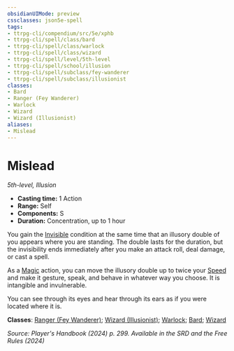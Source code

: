 ```yaml
---
obsidianUIMode: preview
cssclasses: json5e-spell
tags:
- ttrpg-cli/compendium/src/5e/xphb
- ttrpg-cli/spell/class/bard
- ttrpg-cli/spell/class/warlock
- ttrpg-cli/spell/class/wizard
- ttrpg-cli/spell/level/5th-level
- ttrpg-cli/spell/school/illusion
- ttrpg-cli/spell/subclass/fey-wanderer
- ttrpg-cli/spell/subclass/illusionist
classes:
- Bard
- Ranger (Fey Wanderer)
- Warlock
- Wizard
- Wizard (Illusionist)
aliases:
- Mislead
---
```

# Mislead
*5th-level, Illusion*  


- **Casting time:** 1 Action
- **Range:** Self
- **Components:** S
- **Duration:** Concentration, up to 1 hour

You gain the [Invisible](/3-Mechanics/CLI/conditions.md#Invisible) condition at the same time that an illusory double of you appears where you are standing. The double lasts for the duration, but the invisibility ends immediately after you make an attack roll, deal damage, or cast a spell.

As a [Magic](/3-Mechanics/CLI/actions.md#Magic) action, you can move the illusory double up to twice your [Speed](/3-Mechanics/CLI/variant-rules/speed-xphb.md) and make it gesture, speak, and behave in whatever way you choose. It is intangible and invulnerable.

You can see through its eyes and hear through its ears as if you were located where it is.

**Classes**: [Ranger (Fey Wanderer)](/3-Mechanics/CLI/lists/list-spells-classes-fey-wanderer-xphb.md "subclass=XPHB;class=XPHB"); [Wizard (Illusionist)](/3-Mechanics/CLI/lists/list-spells-classes-illusionist-xphb.md "subclass=XPHB;class=XPHB"); [Warlock](/3-Mechanics/CLI/lists/list-spells-classes-warlock.md); [Bard](/3-Mechanics/CLI/lists/list-spells-classes-bard.md); [Wizard](/3-Mechanics/CLI/lists/list-spells-classes-wizard.md)

*Source: Player's Handbook (2024) p. 299. Available in the <span title='Systems Reference Document (5.2)'>SRD</span> and the Free Rules (2024)*